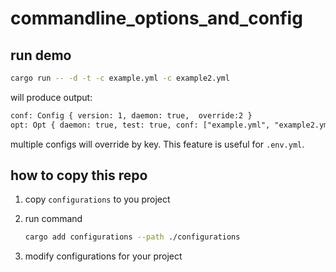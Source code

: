 # commandline_options_and_config

## run demo

```bash
cargo run -- -d -t -c example.yml -c example2.yml
```

will produce output:

```txt
conf: Config { version: 1, daemon: true,  override:2 }
opt: Opt { daemon: true, test: true, conf: ["example.yml", "example2.yml"] }
```

multiple configs will override by key. This feature is useful for `.env.yml`.

## how to copy this repo

1. copy `configurations` to you project
2. run command

   ```bash
   cargo add configurations --path ./configurations
   ```

3. modify configurations for your project
